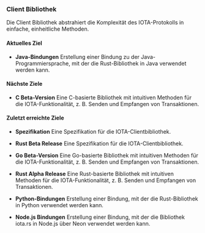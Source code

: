 ### Client Bibliothek
Die Client Bibliothek abstrahiert die Komplexität des IOTA-Protokolls in einfache, einheitliche Methoden.

#### Aktuelles Ziel
- **Java-Bindungen**
Erstellung einer Bindung zu der Java-Programmiersprache, mit der die Rust-Bibliothek in Java verwendet werden kann.

#### Nächste Ziele
- **C Beta-Version**
Eine C-basierte Bibliothek mit intuitiven Methoden für die IOTA-Funktionalität, z. B. Senden und Empfangen von Transaktionen.

#### Zuletzt erreichte Ziele
- **Spezifikation**
Eine Spezifikation für die IOTA-Clientbibliothek.

- **Rust Beta Release**
Eine Spezifikation für die IOTA-Clientbibliothek.

- **Go Beta-Version**
Eine Go-basierte Bibliothek mit intuitiven Methoden für die IOTA-Funktionalität, z. B. Senden und Empfangen von Transaktionen.

- **Rust Alpha Release**
Eine Rust-basierte Bibliothek mit intuitiven Methoden für die IOTA-Funktionalität, z. B. Senden und Empfangen von Transaktionen.

- **Python-Bindungen**
Erstellung einer Bindung, mit der die Rust-Bibliothek in Python verwendet werden kann.

- **Node.js Bindungen**
Erstellung einer Bindung, mit der die Bibliothek iota.rs in Node.js über Neon verwendet werden kann.

